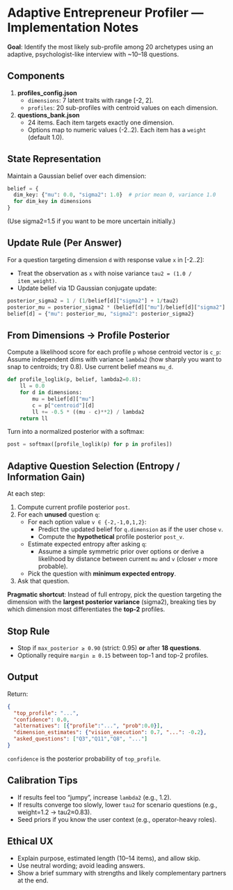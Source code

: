 
# Adaptive Entrepreneur Profiler — Implementation Notes

**Goal**: Identify the most likely sub-profile among 20 archetypes using an adaptive, psychologist-like interview with ~10–18 questions.

## Components
1. **profiles_config.json**
   - `dimensions`: 7 latent traits with range [-2, 2].
   - `profiles`: 20 sub-profiles with centroid values on each dimension.
2. **questions_bank.json**
   - 24 items. Each item targets exactly one dimension.
   - Options map to numeric values (-2..2). Each item has a `weight` (default 1.0).

## State Representation
Maintain a Gaussian belief over each dimension:
```python
belief = {
  dim_key: {"mu": 0.0, "sigma2": 1.0}  # prior mean 0, variance 1.0
  for dim_key in dimensions
}
```
(Use sigma2=1.5 if you want to be more uncertain initially.)

## Update Rule (Per Answer)
For a question targeting dimension `d` with response value `x` in [-2..2]:
- Treat the observation as `x` with noise variance `tau2 = (1.0 / item_weight)`.
- Update belief via 1D Gaussian conjugate update:
```python
posterior_sigma2 = 1 / (1/belief[d]["sigma2"] + 1/tau2)
posterior_mu = posterior_sigma2 * (belief[d]["mu"]/belief[d]["sigma2"] + x/tau2)
belief[d] = {"mu": posterior_mu, "sigma2": posterior_sigma2}
```

## From Dimensions → Profile Posterior
Compute a likelihood score for each profile `p` whose centroid vector is `c_p`:
Assume independent dims with variance `lambda2` (how sharply you want to snap to centroids; try 0.8). Use current belief means `mu_d`.

```python
def profile_loglik(p, belief, lambda2=0.8):
    ll = 0.0
    for d in dimensions:
        mu = belief[d]["mu"]
        c = p["centroid"][d]
        ll += -0.5 * ((mu - c)**2) / lambda2
    return ll
```

Turn into a normalized posterior with a softmax:
```python
post = softmax([profile_loglik(p) for p in profiles])
```

## Adaptive Question Selection (Entropy / Information Gain)
At each step:
1. Compute current profile posterior `post`.
2. For each **unused** question `q`:
   - For each option value `v ∈ {-2,-1,0,1,2}`:
     - Predict the updated belief for `q.dimension` as if the user chose `v`.
     - Compute the **hypothetical** profile posterior `post_v`.
   - Estimate expected entropy after asking `q`:
     - Assume a simple symmetric prior over options or derive a likelihood by distance between current `mu` and `v` (closer `v` more probable).
   - Pick the question with **minimum expected entropy**.
3. Ask that question.

**Pragmatic shortcut**: Instead of full entropy, pick the question targeting the dimension with the **largest posterior variance** (sigma2), breaking ties by which dimension most differentiates the **top-2** profiles.

## Stop Rule
- Stop if `max_posterior ≥ 0.90` (strict: 0.95) **or** after **18 questions**.
- Optionally require `margin ≥ 0.15` between top-1 and top-2 profiles.

## Output
Return:
```json
{
  "top_profile": "...",
  "confidence": 0.0,
  "alternatives": [{"profile":"...", "prob":0.0}],
  "dimension_estimates": {"vision_execution": 0.7, "...": -0.2},
  "asked_questions": ["Q3","Q11","Q8", "..."]
}
```
`confidence` is the posterior probability of `top_profile`.

## Calibration Tips
- If results feel too “jumpy”, increase `lambda2` (e.g., 1.2).
- If results converge too slowly, lower `tau2` for scenario questions (e.g., weight=1.2 → tau2≈0.83).
- Seed priors if you know the user context (e.g., operator-heavy roles).

## Ethical UX
- Explain purpose, estimated length (10–14 items), and allow skip.
- Use neutral wording; avoid leading answers.
- Show a brief summary with strengths and likely complementary partners at the end.

